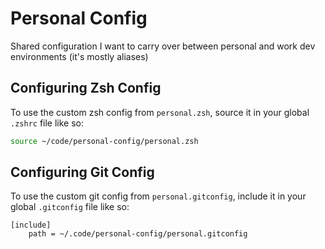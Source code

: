 # Personal Config

Shared configuration I want to carry over between personal and work dev environments (it's mostly aliases)

## Configuring Zsh Config

To use the custom zsh config from `personal.zsh`, source it in your global `.zshrc` file like so:

```zsh
source ~/code/personal-config/personal.zsh
```

## Configuring Git Config

To use the custom git config from `personal.gitconfig`, include it in your global `.gitconfig` file like so:

```
[include]
    path = ~/.code/personal-config/personal.gitconfig
```